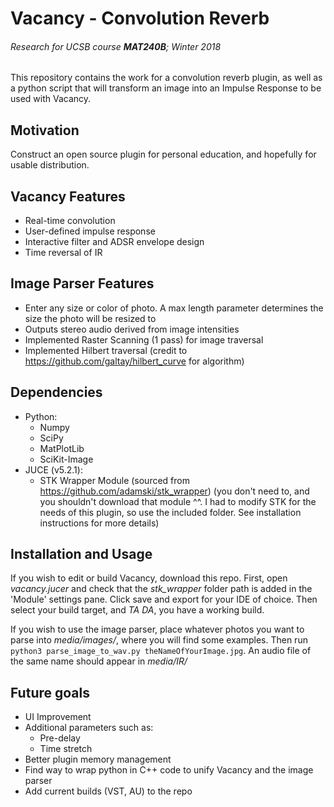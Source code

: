 # Vacancy - Convolution Reverb
###### Research for UCSB course **MAT240B**; Winter 2018
This repository contains the work for a convolution reverb plugin, as well as a python script that will transform an image into an Impulse Response to be used with Vacancy.

## Motivation
Construct an open source plugin for personal education, and hopefully for usable distribution.

## Vacancy Features
- Real-time convolution
- User-defined impulse response
- Interactive filter and ADSR envelope design
- Time reversal of IR

## Image Parser Features
- Enter any size or color of photo. A max length parameter determines the size the photo will be resized to 
- Outputs stereo audio derived from image intensities
- Implemented Raster Scanning (1 pass) for image traversal
- Implemented Hilbert traversal (credit to https://github.com/galtay/hilbert_curve for algorithm)

## Dependencies
- Python:
  - Numpy
  - SciPy
  - MatPlotLib
  - SciKit-Image
- JUCE (v5.2.1):
  - STK Wrapper Module (sourced from https://github.com/adamski/stk_wrapper)
(you don't need to, and you shouldn't download that module ^^. I had to modify STK for the needs of this plugin, so use the included folder. See installation instructions for more details)
  
## Installation and Usage
If you wish to edit or build Vacancy, download this repo. First, open *vacancy.jucer* and check that the *stk_wrapper* folder path is added in the 'Module' settings pane. Click save and export for your IDE of choice. Then select your build target, and *TA DA*, you have a working build.

If you wish to use the image parser, place whatever photos you want to parse into *media/images/*, where you will find some examples. Then run `python3 parse_image_to_wav.py theNameOfYourImage.jpg`. An audio file of the same name should appear in *media/IR/*
  
 ## Future goals
- UI Improvement
- Additional parameters such as:
  - Pre-delay
  - Time stretch
- Better plugin memory management
- Find way to wrap python in C++ code to unify Vacancy and the image parser
- Add current builds (VST, AU) to the repo

